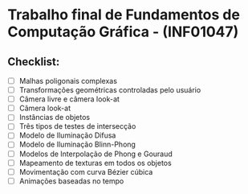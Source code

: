 # Trabalho final de Fundamentos de Computação Gráfica - (INF01047)

## Checklist:
- [ ] Malhas poligonais complexas 
- [ ] Transformações geométricas controladas pelo usuário
- [ ] Câmera livre e câmera look-at
- [ ] Câmera look-at
- [ ] Instâncias de objetos
- [ ] Três tipos de testes de intersecção
- [ ] Modelo de Iluminação Difusa 
- [ ] Modelo de Iluminação Blinn-Phong
- [ ] Modelos de Interpolação de Phong e Gouraud
- [ ] Mapeamento de texturas em todos os objetos
- [ ] Movimentação com curva Bézier cúbica
- [ ] Animações baseadas no tempo 
